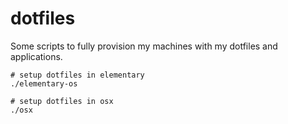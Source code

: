 # dotfiles

Some scripts to fully provision my machines with my dotfiles and applications.

```
# setup dotfiles in elementary
./elementary-os

# setup dotfiles in osx
./osx
```
